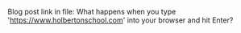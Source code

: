 Blog post link in file: What happens when you type 'https://www.holbertonschool.com' into your browser and hit Enter?
